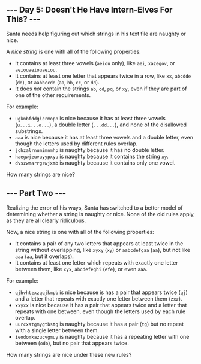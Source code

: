 --- Day 5: Doesn't He Have Intern-Elves For This? ---
-----------------------------------------------------

Santa needs help figuring out which strings in his text file are naughty or nice.

A *nice string* is one with all of the following properties:

-   It contains at least three vowels (`aeiou` only), like `aei`, `xazegov`, or `aeiouaeiouaeiou`.
-   It contains at least one letter that appears twice in a row, like `xx`, `abcdde` (`dd`), or `aabbccdd` (`aa`, `bb`, `cc`, or `dd`).
-   It does *not* contain the strings `ab`, `cd`, `pq`, or `xy`, even if they are part of one of the other requirements.

For example:

-   `ugknbfddgicrmopn` is nice because it has at least three vowels (`u...i...o...`), a double letter (`...dd...`), and none of the disallowed substrings.
-   `aaa` is nice because it has at least three vowels and a double letter, even though the letters used by different rules overlap.
-   `jchzalrnumimnmhp` is naughty because it has no double letter.
-   `haegwjzuvuyypxyu` is naughty because it contains the string `xy`.
-   `dvszwmarrgswjxmb` is naughty because it contains only one vowel.

How many strings are nice?

--- Part Two ---
----------------

Realizing the error of his ways, Santa has switched to a better model of determining whether a string is naughty or nice. None of the old rules apply, as they are all clearly ridiculous.

Now, a nice string is one with all of the following properties:

-   It contains a pair of any two letters that appears at least twice in the string without overlapping, like `xyxy` (`xy`) or `aabcdefgaa` (`aa`), but not like `aaa` (`aa`, but it overlaps).
-   It contains at least one letter which repeats with exactly one letter between them, like `xyx`, `abcdefeghi` (`efe`), or even `aaa`.

For example:

-   `qjhvhtzxzqqjkmpb` is nice because is has a pair that appears twice (`qj`) and a letter that repeats with exactly one letter between them (`zxz`).
-   `xxyxx` is nice because it has a pair that appears twice and a letter that repeats with one between, even though the letters used by each rule overlap.
-   `uurcxstgmygtbstg` is naughty because it has a pair (`tg`) but no repeat with a single letter between them.
-   `ieodomkazucvgmuy` is naughty because it has a repeating letter with one between (`odo`), but no pair that appears twice.

How many strings are nice under these new rules?
